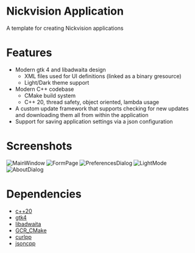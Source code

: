# Nickvision Application
 A template for creating Nickvision applications

# Features
- Modern gtk 4 and libadwaita design
    - XML files used for UI definitions (linked as a binary gresource)
    - Light/Dark theme support
- Modern C++ codebase
    - CMake build system
    - C++ 20, thread safety, object oriented, lambda usage
- A custom update framework that supports checking for new updates and downloading them all from within the application
- Support for saving application settings via a json configuration

# Screenshots
![MainWindow](https://user-images.githubusercontent.com/17648453/169936881-de1e461a-46d1-47be-989e-287af8cda7cb.png)
![FormPage](https://user-images.githubusercontent.com/17648453/169936893-24430fc0-5a7e-4857-b8bb-3f3160f245a1.png)
![PreferencesDialog](https://user-images.githubusercontent.com/17648453/169936905-6dc2e4b8-84c5-4506-8ad7-7605a1daab98.png)
![LightMode](https://user-images.githubusercontent.com/17648453/169936927-6aeda693-d1d8-4c43-a1e3-6b4527eb017b.png)
![AboutDialog](https://user-images.githubusercontent.com/17648453/169936936-de9f17e9-ee75-40aa-97f3-5ac5b119a6da.png)

# Dependencies
- [c++20](https://en.cppreference.com/w/cpp/20)
- [gtk4](https://gtk.org/)
- [libadwaita](https://gnome.pages.gitlab.gnome.org/libadwaita/)
- [GCR_CMake](https://github.com/Makman2/GCR_CMake)
- [curlpp](http://www.curlpp.org/)
- [jsoncpp](https://github.com/open-source-parsers/jsoncpp)

